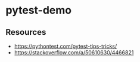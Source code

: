 # pytest-demo

## Resources
* https://pythontest.com/pytest-tips-tricks/
* https://stackoverflow.com/a/50610630/4466821


